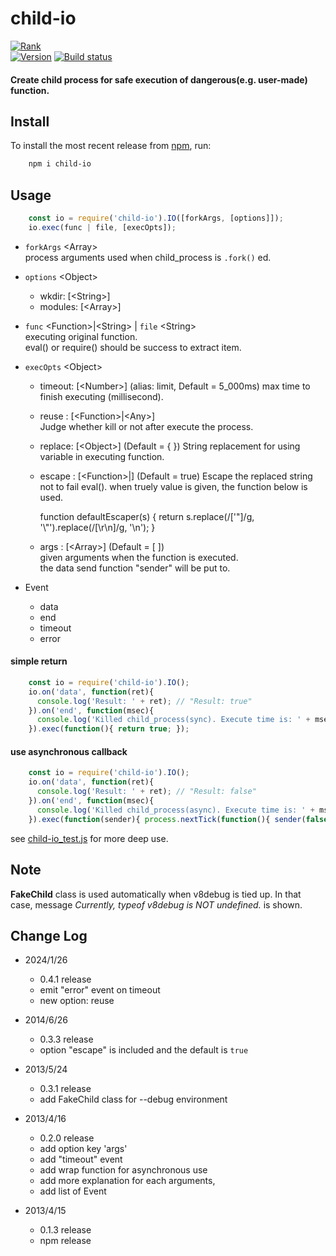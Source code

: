 # child-io
  
[![Rank](https://nodei.co/npm/child-io.png?downloads=true&amp;downloadRank=true&amp;stars=true)](https://nodei.co/npm/child-io/)  
[![Version](https://badge.fury.io/js/child-io.png)](https://npmjs.org/package/child-io)
[![Build status](https://travis-ci.org/ystskm/node-child-io.png)](https://travis-ci.org/ystskm/node-child-io)  
  
#### Create child process for safe execution of dangerous(e.g. user-made) function.

## Install
To install the most recent release from [npm](http://npmjs.org/), run:

```sh
	npm i child-io
```

## Usage
	
```js
	const io = require('child-io').IO([forkArgs, [options]]);
	io.exec(func | file, [execOpts]);
```
  
- `forkArgs` &lt;Array>  
  process arguments used when child_process is `.fork()` ed.  
  

  
- `options` &lt;Object>
  * wkdir: [&lt;String>]  
  * modules: [&lt;Array>]
  
- `func` &lt;Function>|&lt;String> | `file` &lt;String>  
  executing original function.  
  eval() or require() should be success to extract item.
  
- `execOpts` &lt;Object>
  * timeout: [&lt;Number>] (alias: limit, Default = 5_000ms)
    max time to finish executing (millisecond).  
  * reuse  : [&lt;Function>|&lt;Any>]  
    Judge whether kill or not after execute the process.
  * replace: [&lt;Object>] (Default = { })
    String replacement for using variable in executing function.
  * escape : [&lt;Function>|<Any>] (Default = true)
    Escape the replaced string not to fail eval().
    when truely value is given, the function below is used.
    
    function defaultEscaper(s) {
      return s.replace(/['"]/g, '\\"').replace(/[\r\n]/g, '\\n');
    }
    
  * args   : [&lt;Array>] (Default = [ ])  
    given arguments when the function is executed.  
    the data send function "sender" will be put to.  
  
- Event
  * data
  * end
  * timeout
  * error
  
#### simple return

```js
	const io = require('child-io').IO();
	io.on('data', function(ret){
	  console.log('Result: ' + ret); // "Result: true"
	}).on('end', function(msec){
	  console.log('Killed child_process(sync). Execute time is: ' + msec + ' ms');
	}).exec(function(){ return true; });
```

#### use asynchronous callback 
  
```js
	const io = require('child-io').IO();
	io.on('data', function(ret){
	  console.log('Result: ' + ret); // "Result: false"
	}).on('end', function(msec){
	  console.log('Killed child_process(async). Execute time is: ' + msec + ' ms');
	}).exec(function(sender){ process.nextTick(function(){ sender(false) }); });
```
	
see [child-io\_test.js](https://github.com/ystskm/node-child-io/blob/master/sample/child-io_test.js) for more deep use.

## Note
 __FakeChild__ class is used automatically when v8debug is tied up.
 In that case, message _Currently, typeof v8debug is NOT undefined._ is shown. 

## Change Log

+ 2024/1/26
  - 0.4.1 release
  - emit "error" event on timeout
  - new option: reuse

+ 2014/6/26
  - 0.3.3 release
  - option "escape" is included and the default is `true`

+ 2013/5/24
  - 0.3.1 release
  - add FakeChild class for --debug environment

+ 2013/4/16
  - 0.2.0 release
  - add option key 'args'
  - add "timeout" event
  - add wrap function for asynchronous use
  - add more explanation for each arguments,
  - add list of Event

+ 2013/4/15
  - 0.1.3 release
  - npm release
